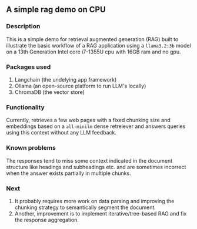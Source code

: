 ## A simple rag demo on CPU

### Description
This is a simple demo for retrieval augmented generation (RAG) built to illustrate the basic
workflow of a RAG application using a ```llama3.2:3b``` model on a 13th Generation 
Intel core i7-1355U cpu with 16GB ram and no gpu.

### Packages used
1. Langchain (the undelying app framework)
2. Ollama (an open-source platform to run LLM's locally)
3. ChromaDB (the vector store)

### Functionality
Currently, retrieves a few web pages with a fixed chunking size and embeddings based on
a ```all-minilm``` dense retreiever and answers queries using this context without any LLM
feedback.

### Known problems
The responses tend to miss some context indicated in the document structure like headings
and subheadings etc. and are sometimes incorrect when the answer exists partially in 
multiple chunks.

### Next
1. It probably requires more work on data parsing and improving the chunking strategy to 
semantically segment the document.
2. Another, improvement is to implement iterative/tree-based RAG and fix the response
aggregation.
